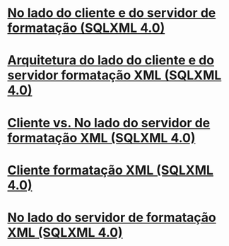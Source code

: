 # [No lado do cliente e do servidor de formatação (SQLXML 4.0)](client-side-and-server-side-formatting-sqlxml-4-0.md)
# [Arquitetura do lado do cliente e do servidor formatação XML (SQLXML 4.0)](architecture-of-client-side-and-server-side-xml-formatting-sqlxml-4-0.md)
# [Cliente vs. No lado do servidor de formatação XML (SQLXML 4.0)](client-side-vs-server-side-xml-formatting-sqlxml-4-0.md)
# [Cliente formatação XML (SQLXML 4.0)](client-side-xml-formatting-sqlxml-4-0.md)
# [No lado do servidor de formatação XML (SQLXML 4.0)](server-side-xml-formatting-sqlxml-4-0.md)
